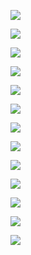<p align="justify">
  <img src="https://github.com/AkshitTayade/Sign-Language-Recognition/blob/master/Dataset/Final%20Draft-01.jpg">
</p>

<p align="justify">
  <img src="https://github.com/AkshitTayade/Sign-Language-Recognition/blob/master/Dataset/Final%20Draft-02.jpg">
</p>

<p align="justify">
  <img src="https://github.com/AkshitTayade/Sign-Language-Recognition/blob/master/Dataset/Final%20Draft-03.jpg">
</p>

<p align="justify">
  <img src="https://github.com/AkshitTayade/Sign-Language-Recognition/blob/master/Dataset/Final%20Draft-04.jpg">
</p>

<p align="justify">
  <img src="https://github.com/AkshitTayade/Sign-Language-Recognition/blob/master/Dataset/Final%20Draft-05.jpg">
</p>

<p align="justify">
  <img src="https://github.com/AkshitTayade/Sign-Language-Recognition/blob/master/Dataset/Final%20Draft-06.jpg">
</p>

<p align="justify">
  <img src="https://github.com/AkshitTayade/Sign-Language-Recognition/blob/master/Dataset/Final%20Draft-07.jpg">
</p>

<p align="justify">
  <img src="https://github.com/AkshitTayade/Sign-Language-Recognition/blob/master/Dataset/Final%20Draft-08.jpg">
</p>

<p align="justify">
  <img src="https://github.com/AkshitTayade/Sign-Language-Recognition/blob/master/Dataset/Final%20Draft-09.jpg">
</p>

<p align="justify">
  <img src="https://github.com/AkshitTayade/Sign-Language-Recognition/blob/master/Dataset/Final%20Draft-10.jpg">
</p>

<p align="justify">
  <img src="https://github.com/AkshitTayade/Sign-Language-Recognition/blob/master/Dataset/Final%20Draft-11.jpg">
</p>

<p align="justify">
  <img src="https://github.com/AkshitTayade/Sign-Language-Recognition/blob/master/Dataset/Final%20Draft-12.jpg">
</p>

<p align="justify">
  <img src="https://github.com/AkshitTayade/Sign-Language-Recognition/blob/master/Dataset/Final%20Draft-13.jpg">
</p>
